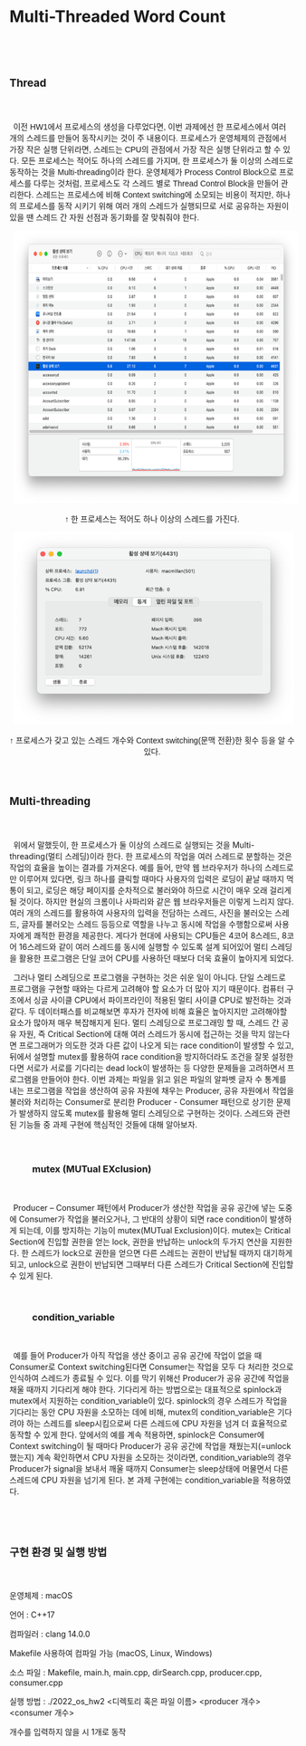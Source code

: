 # Multi-Threaded Word Count

<html>

<head>
<meta http-equiv=Content-Type content="text/html; charset=utf-8">
<meta name=Generator content="Microsoft Word 15 (filtered)">

</head>

<div class=WordSection1>

<p class=MsoNormal><span lang=EN-US style='font-size:24.0pt'>&nbsp;</span></p>

<h2><a name="_Toc117878240"><b><span lang=EN-US style='font-size:14.0pt'>Thread</span></b></a></h2>

<p class=MsoNormal><span lang=EN-US style='font-size:14.0pt'>&nbsp;</span></p>

<p class=MsoNormal style='text-indent:5.0pt'><span lang=KO style='font-family:
"맑은 고딕",sans-serif'>이전 </span><span lang=EN-US style='font-family:"맑은 고딕",sans-serif'>HW1</span><span
lang=KO style='font-family:"맑은 고딕",sans-serif'>에서 프로세스의 생성을 다루었다면</span><span
lang=EN-US style='font-family:"맑은 고딕",sans-serif'>, </span><span lang=KO
style='font-family:"맑은 고딕",sans-serif'>이번 과제에선 한 프로세스에서 여러 개의 스레드를 만들어 동작시키는 것이
주 내용이다</span><span lang=EN-US style='font-family:"맑은 고딕",sans-serif'>. </span><span
lang=KO style='font-family:"맑은 고딕",sans-serif'>프로세스가 운영체제의 관점에서 가장 작은 실행 단위라면</span><span
lang=EN-US style='font-family:"맑은 고딕",sans-serif'>, </span><span lang=KO
style='font-family:"맑은 고딕",sans-serif'>스레드는 </span><span lang=EN-US
style='font-family:"맑은 고딕",sans-serif'>CPU</span><span lang=KO
style='font-family:"맑은 고딕",sans-serif'>의 관점에서 가장 작은 실행 단위라고 할 수 있다</span><span
lang=EN-US style='font-family:"맑은 고딕",sans-serif'>. </span><span lang=KO
style='font-family:"맑은 고딕",sans-serif'>모든 프로세스는 적어도 하나의 스레드를 가지며</span><span
lang=EN-US style='font-family:"맑은 고딕",sans-serif'>, </span><span lang=KO
style='font-family:"맑은 고딕",sans-serif'>한 프로세스가 둘 이상의 스레드로 동작하는 것을 </span><span
lang=EN-US style='font-family:"맑은 고딕",sans-serif'>Multi-threading</span><span
lang=KO style='font-family:"맑은 고딕",sans-serif'>이라 한다</span><span lang=EN-US
style='font-family:"맑은 고딕",sans-serif'>. </span><span lang=KO style='font-family:
"맑은 고딕",sans-serif'>운영체제가 </span><span lang=EN-US style='font-family:"맑은 고딕",sans-serif'>Process
Control Block</span><span lang=KO style='font-family:"맑은 고딕",sans-serif'>으로 프로세스를
다루는 것처럼</span><span lang=EN-US style='font-family:"맑은 고딕",sans-serif'>, </span><span
lang=KO style='font-family:"맑은 고딕",sans-serif'>프로세스도 각 스레드 별로 </span><span
lang=EN-US style='font-family:"맑은 고딕",sans-serif'>Thread Control Block</span><span
lang=KO style='font-family:"맑은 고딕",sans-serif'>을 만들어 관리한다</span><span
lang=EN-US style='font-family:"맑은 고딕",sans-serif'>. </span><span lang=KO
style='font-family:"맑은 고딕",sans-serif'>스레드는 프로세스에 비해 </span><span lang=EN-US
style='font-family:"맑은 고딕",sans-serif'>Context switching</span><span lang=KO
style='font-family:"맑은 고딕",sans-serif'>에 소모되는 비용이 적지만</span><span lang=EN-US
style='font-family:"맑은 고딕",sans-serif'>, </span><span lang=KO style='font-family:
"맑은 고딕",sans-serif'>하나의 프로세스를 동작 시키기 위해 여러 개의 스레드가 실행되므로 서로 공유하는 자원이 있을 땐 스레드 간
자원 선점과 동기화를 잘 맞춰줘야 한다</span><span lang=EN-US style='font-family:"맑은 고딕",sans-serif'>.</span></p>

<p class=MsoNormal align=center style='text-align:center;text-indent:5.0pt'><span
lang=EN-US style='font-family:"맑은 고딕",sans-serif'><img width=686 height=482
id="그림 2" src="README.fld/image002.png"></span></p>

<p class=MsoNormal align=center style='text-align:center'><span lang=KO
style='font-family:"맑은 고딕",sans-serif'>↑ 한 프로세스는 적어도 하나 이상의 스레드를 가진다</span><span
lang=EN-US style='font-family:"맑은 고딕",sans-serif'>.</span></p>

<p class=MsoNormal align=center style='text-align:center;text-indent:5.0pt'><span
lang=EN-US style='font-family:"맑은 고딕",sans-serif'><img width=496 height=340
id="그림 6" src="README.fld/image003.png" alt="테이블이(가) 표시된 사진&#10;&#10;자동 생성된 설명"></span></p>

<p class=MsoNormal align=center style='text-align:center'><span lang=KO
style='font-family:"맑은 고딕",sans-serif'>↑ 프로세스가 갖고 있는 스레드 개수와 </span><span
style='font-family:"맑은 고딕",sans-serif'>Context switching(<span lang=KO
style='font-family:"맑은 고딕",sans-serif'>문맥 전환</span><span lang=EN-US
style='font-family:"맑은 고딕",sans-serif'>)</span><span lang=KO style='font-family:
"맑은 고딕",sans-serif'>한 횟수 등을 알 수 있다</span><span lang=EN-US style='font-family:
"맑은 고딕",sans-serif'>.</span></p>

<p class=MsoNormal><span lang=EN-US style='font-size:14.0pt;font-family:"맑은 고딕",sans-serif'>&nbsp;</span></p>

<h2><a name="_Toc117878241"><b><span lang=EN-US style='font-size:14.0pt'>Multi-threading</span></b></a></h2>

<p class=MsoNormal><span lang=EN-US style='font-size:14.0pt'>&nbsp;</span></p>

<p class=MsoNormal style='text-indent:5.0pt'><span lang=KO style='font-family:
"맑은 고딕",sans-serif'>위에서</span><span lang=KO> </span><span lang=KO
style='font-family:"맑은 고딕",sans-serif'>말했듯이</span><span lang=EN-US>, </span><span
lang=KO style='font-family:"맑은 고딕",sans-serif'>한</span><span lang=KO> </span><span
lang=KO style='font-family:"맑은 고딕",sans-serif'>프로세스가</span><span lang=KO> </span><span
lang=KO style='font-family:"맑은 고딕",sans-serif'>둘</span><span lang=KO> </span><span
lang=KO style='font-family:"맑은 고딕",sans-serif'>이상의</span><span lang=KO> </span><span
lang=KO style='font-family:"맑은 고딕",sans-serif'>스레드로</span><span lang=KO> </span><span
lang=KO style='font-family:"맑은 고딕",sans-serif'>실행되는</span><span lang=KO> </span><span
lang=KO style='font-family:"맑은 고딕",sans-serif'>것을</span><span lang=KO> </span><span
lang=EN-US>Multi-threading(</span><span lang=KO style='font-family:"맑은 고딕",sans-serif'>멀티</span><span
lang=KO> </span><span lang=KO style='font-family:"맑은 고딕",sans-serif'>스레딩</span><span
lang=EN-US>)</span><span lang=KO style='font-family:"맑은 고딕",sans-serif'>이라</span><span
lang=KO> </span><span lang=KO style='font-family:"맑은 고딕",sans-serif'>한다</span><span
lang=EN-US>. </span><span lang=KO style='font-family:"맑은 고딕",sans-serif'>한</span><span
lang=KO> </span><span lang=KO style='font-family:"맑은 고딕",sans-serif'>프로세스의</span><span
lang=KO> </span><span lang=KO style='font-family:"맑은 고딕",sans-serif'>작업을</span><span
lang=KO> </span><span lang=KO style='font-family:"맑은 고딕",sans-serif'>여러</span><span
lang=KO> </span><span lang=KO style='font-family:"맑은 고딕",sans-serif'>스레드로</span><span
lang=KO> </span><span lang=KO style='font-family:"맑은 고딕",sans-serif'>분할하는</span><span
lang=KO> </span><span lang=KO style='font-family:"맑은 고딕",sans-serif'>것은</span><span
lang=KO> </span><span lang=KO style='font-family:"맑은 고딕",sans-serif'>작업의</span><span
lang=KO> </span><span lang=KO style='font-family:"맑은 고딕",sans-serif'>효율을</span><span
lang=KO> </span><span lang=KO style='font-family:"맑은 고딕",sans-serif'>높이는</span><span
lang=KO> </span><span lang=KO style='font-family:"맑은 고딕",sans-serif'>결과를</span><span
lang=KO> </span><span lang=KO style='font-family:"맑은 고딕",sans-serif'>가져온다</span><span
lang=EN-US>. </span><span lang=KO style='font-family:"맑은 고딕",sans-serif'>예를</span><span
lang=KO> </span><span lang=KO style='font-family:"맑은 고딕",sans-serif'>들어</span><span
lang=EN-US>, </span><span lang=KO style='font-family:"맑은 고딕",sans-serif'>만약</span><span
lang=KO> </span><span lang=KO style='font-family:"맑은 고딕",sans-serif'>웹</span><span
lang=KO> </span><span lang=KO style='font-family:"맑은 고딕",sans-serif'>브라우저가</span><span
lang=KO> </span><span lang=KO style='font-family:"맑은 고딕",sans-serif'>하나의</span><span
lang=KO> </span><span lang=KO style='font-family:"맑은 고딕",sans-serif'>스레드로만</span><span
lang=KO> </span><span lang=KO style='font-family:"맑은 고딕",sans-serif'>이루어져</span><span
lang=KO> </span><span lang=KO style='font-family:"맑은 고딕",sans-serif'>있다면</span><span
lang=EN-US>, </span><span lang=KO style='font-family:"맑은 고딕",sans-serif'>링크</span><span
lang=KO> </span><span lang=KO style='font-family:"맑은 고딕",sans-serif'>하나를</span><span
lang=KO> </span><span lang=KO style='font-family:"맑은 고딕",sans-serif'>클릭할</span><span
lang=KO> </span><span lang=KO style='font-family:"맑은 고딕",sans-serif'>때마다</span><span
lang=KO> </span><span lang=KO style='font-family:"맑은 고딕",sans-serif'>사용자의</span><span
lang=KO> </span><span lang=KO style='font-family:"맑은 고딕",sans-serif'>입력은</span><span
lang=KO> </span><span lang=KO style='font-family:"맑은 고딕",sans-serif'>로딩이</span><span
lang=KO> </span><span lang=KO style='font-family:"맑은 고딕",sans-serif'>끝날</span><span
lang=KO> </span><span lang=KO style='font-family:"맑은 고딕",sans-serif'>때까지</span><span
lang=KO> </span><span lang=KO style='font-family:"맑은 고딕",sans-serif'>먹통이</span><span
lang=KO> </span><span lang=KO style='font-family:"맑은 고딕",sans-serif'>되고</span><span
lang=EN-US>, </span><span lang=KO style='font-family:"맑은 고딕",sans-serif'>로딩은</span><span
lang=KO> </span><span lang=KO style='font-family:"맑은 고딕",sans-serif'>해당</span><span
lang=KO> </span><span lang=KO style='font-family:"맑은 고딕",sans-serif'>페이지를</span><span
lang=KO> </span><span lang=KO style='font-family:"맑은 고딕",sans-serif'>순차적으로</span><span
lang=KO> </span><span lang=KO style='font-family:"맑은 고딕",sans-serif'>불러와야</span><span
lang=KO> </span><span lang=KO style='font-family:"맑은 고딕",sans-serif'>하므로</span><span
lang=KO> </span><span lang=KO style='font-family:"맑은 고딕",sans-serif'>시간이</span><span
lang=KO> </span><span lang=KO style='font-family:"맑은 고딕",sans-serif'>매우</span><span
lang=KO> </span><span lang=KO style='font-family:"맑은 고딕",sans-serif'>오래</span><span
lang=KO> </span><span lang=KO style='font-family:"맑은 고딕",sans-serif'>걸리게</span><span
lang=KO> </span><span lang=KO style='font-family:"맑은 고딕",sans-serif'>될</span><span
lang=KO> </span><span lang=KO style='font-family:"맑은 고딕",sans-serif'>것이다</span><span
lang=EN-US>. </span><span lang=KO style='font-family:"맑은 고딕",sans-serif'>하지만</span><span
lang=KO> </span><span lang=KO style='font-family:"맑은 고딕",sans-serif'>현실의</span><span
lang=KO> </span><span lang=KO style='font-family:"맑은 고딕",sans-serif'>크롬이나</span><span
lang=KO> </span><span lang=KO style='font-family:"맑은 고딕",sans-serif'>사파리와</span><span
lang=KO> </span><span lang=KO style='font-family:"맑은 고딕",sans-serif'>같은</span><span
lang=KO> </span><span lang=KO style='font-family:"맑은 고딕",sans-serif'>웹</span><span
lang=KO> </span><span lang=KO style='font-family:"맑은 고딕",sans-serif'>브라우저들은</span><span
lang=KO> </span><span lang=KO style='font-family:"맑은 고딕",sans-serif'>이렇게</span><span
lang=KO> </span><span lang=KO style='font-family:"맑은 고딕",sans-serif'>느리지</span><span
lang=KO> </span><span lang=KO style='font-family:"맑은 고딕",sans-serif'>않다</span><span
lang=EN-US>. </span><span lang=KO style='font-family:"맑은 고딕",sans-serif'>여러</span><span
lang=KO> </span><span lang=KO style='font-family:"맑은 고딕",sans-serif'>개의</span><span
lang=KO> </span><span lang=KO style='font-family:"맑은 고딕",sans-serif'>스레드를</span><span
lang=KO> </span><span lang=KO style='font-family:"맑은 고딕",sans-serif'>활용하여</span><span
lang=KO> </span><span lang=KO style='font-family:"맑은 고딕",sans-serif'>사용자의</span><span
lang=KO> </span><span lang=KO style='font-family:"맑은 고딕",sans-serif'>입력을</span><span
lang=KO> </span><span lang=KO style='font-family:"맑은 고딕",sans-serif'>전담하는</span><span
lang=KO> </span><span lang=KO style='font-family:"맑은 고딕",sans-serif'>스레드</span><span
lang=EN-US>, </span><span lang=KO style='font-family:"맑은 고딕",sans-serif'>사진을</span><span
lang=KO> </span><span lang=KO style='font-family:"맑은 고딕",sans-serif'>불러오는</span><span
lang=KO> </span><span lang=KO style='font-family:"맑은 고딕",sans-serif'>스레드</span><span
lang=EN-US>, </span><span lang=KO style='font-family:"맑은 고딕",sans-serif'>글자를</span><span
lang=KO> </span><span lang=KO style='font-family:"맑은 고딕",sans-serif'>불러오는</span><span
lang=KO> </span><span lang=KO style='font-family:"맑은 고딕",sans-serif'>스레드</span><span
lang=KO> </span><span lang=KO style='font-family:"맑은 고딕",sans-serif'>등등으로</span><span
lang=KO> </span><span lang=KO style='font-family:"맑은 고딕",sans-serif'>역할을</span><span
lang=KO> </span><span lang=KO style='font-family:"맑은 고딕",sans-serif'>나누고</span><span
lang=KO> </span><span lang=KO style='font-family:"맑은 고딕",sans-serif'>동시에</span><span
lang=KO> </span><span lang=KO style='font-family:"맑은 고딕",sans-serif'>작업을</span><span
lang=KO> </span><span lang=KO style='font-family:"맑은 고딕",sans-serif'>수행함으로써</span><span
lang=KO> </span><span lang=KO style='font-family:"맑은 고딕",sans-serif'>사용자에게</span><span
lang=KO> </span><span lang=KO style='font-family:"맑은 고딕",sans-serif'>쾌적한</span><span
lang=KO> </span><span lang=KO style='font-family:"맑은 고딕",sans-serif'>환경을</span><span
lang=KO> </span><span lang=KO style='font-family:"맑은 고딕",sans-serif'>제공한다</span><span
lang=EN-US>. </span><span lang=KO style='font-family:"맑은 고딕",sans-serif'>게다가</span><span
lang=KO> </span><span lang=KO style='font-family:"맑은 고딕",sans-serif'>현대에</span><span
lang=KO> </span><span lang=KO style='font-family:"맑은 고딕",sans-serif'>사용되는</span><span
lang=KO> </span><span lang=EN-US>CPU</span><span lang=KO style='font-family:
"맑은 고딕",sans-serif'>들은</span><span lang=KO> </span><span lang=EN-US>4</span><span
lang=KO style='font-family:"맑은 고딕",sans-serif'>코어</span><span lang=KO> </span><span
lang=EN-US>8</span><span lang=KO style='font-family:"맑은 고딕",sans-serif'>스레드</span><span
lang=EN-US>, 8</span><span lang=KO style='font-family:"맑은 고딕",sans-serif'>코어</span><span
lang=KO> </span><span lang=EN-US>16</span><span lang=KO style='font-family:
"맑은 고딕",sans-serif'>스레드와</span><span lang=KO> </span><span lang=KO
style='font-family:"맑은 고딕",sans-serif'>같이</span><span lang=KO> </span><span
lang=KO style='font-family:"맑은 고딕",sans-serif'>여러</span><span lang=KO> </span><span
lang=KO style='font-family:"맑은 고딕",sans-serif'>스레드를</span><span lang=KO> </span><span
lang=KO style='font-family:"맑은 고딕",sans-serif'>동시에</span><span lang=KO> </span><span
lang=KO style='font-family:"맑은 고딕",sans-serif'>실행할</span><span lang=KO> </span><span
lang=KO style='font-family:"맑은 고딕",sans-serif'>수</span><span lang=KO> </span><span
lang=KO style='font-family:"맑은 고딕",sans-serif'>있도록</span><span lang=KO> </span><span
lang=KO style='font-family:"맑은 고딕",sans-serif'>설계</span><span lang=KO> </span><span
lang=KO style='font-family:"맑은 고딕",sans-serif'>되어있어</span><span lang=KO> </span><span
lang=KO style='font-family:"맑은 고딕",sans-serif'>멀티</span><span lang=KO> </span><span
lang=KO style='font-family:"맑은 고딕",sans-serif'>스레딩을</span><span lang=KO> </span><span
lang=KO style='font-family:"맑은 고딕",sans-serif'>활용한</span><span lang=KO> </span><span
lang=KO style='font-family:"맑은 고딕",sans-serif'>프로그램은</span><span lang=KO> </span><span
lang=KO style='font-family:"맑은 고딕",sans-serif'>단일</span><span lang=KO> </span><span
lang=KO style='font-family:"맑은 고딕",sans-serif'>코어</span><span lang=KO> </span><span
lang=EN-US>CPU</span><span lang=KO style='font-family:"맑은 고딕",sans-serif'>를</span><span
lang=KO> </span><span lang=KO style='font-family:"맑은 고딕",sans-serif'>사용하던</span><span
lang=KO> </span><span lang=KO style='font-family:"맑은 고딕",sans-serif'>때보다</span><span
lang=KO> </span><span lang=KO style='font-family:"맑은 고딕",sans-serif'>더욱</span><span
lang=KO> </span><span lang=KO style='font-family:"맑은 고딕",sans-serif'>효율이</span><span
lang=KO> </span><span lang=KO style='font-family:"맑은 고딕",sans-serif'>높아지게</span><span
lang=KO> </span><span lang=KO style='font-family:"맑은 고딕",sans-serif'>되었다</span><span
lang=EN-US>.</span></p>

<p class=MsoNormal style='text-indent:5.0pt'><span lang=KO style='font-family:
"맑은 고딕",sans-serif'>그러나</span><span lang=KO> </span><span lang=KO
style='font-family:"맑은 고딕",sans-serif'>멀티</span><span lang=KO> </span><span
lang=KO style='font-family:"맑은 고딕",sans-serif'>스레딩으로</span><span lang=KO> </span><span
lang=KO style='font-family:"맑은 고딕",sans-serif'>프로그램을</span><span lang=KO> </span><span
lang=KO style='font-family:"맑은 고딕",sans-serif'>구현하는</span><span lang=KO> </span><span
lang=KO style='font-family:"맑은 고딕",sans-serif'>것은</span><span lang=KO> </span><span
lang=KO style='font-family:"맑은 고딕",sans-serif'>쉬운</span><span lang=KO> </span><span
lang=KO style='font-family:"맑은 고딕",sans-serif'>일이</span><span lang=KO> </span><span
lang=KO style='font-family:"맑은 고딕",sans-serif'>아니다</span><span lang=EN-US>. </span><span
lang=KO style='font-family:"맑은 고딕",sans-serif'>단일</span><span lang=KO> </span><span
lang=KO style='font-family:"맑은 고딕",sans-serif'>스레드로</span><span lang=KO> </span><span
lang=KO style='font-family:"맑은 고딕",sans-serif'>프로그램을</span><span lang=KO> </span><span
lang=KO style='font-family:"맑은 고딕",sans-serif'>구현할</span><span lang=KO> </span><span
lang=KO style='font-family:"맑은 고딕",sans-serif'>때와는</span><span lang=KO> </span><span
lang=KO style='font-family:"맑은 고딕",sans-serif'>다르게</span><span lang=KO> </span><span
lang=KO style='font-family:"맑은 고딕",sans-serif'>고려해야</span><span lang=KO> </span><span
lang=KO style='font-family:"맑은 고딕",sans-serif'>할</span><span lang=KO> </span><span
lang=KO style='font-family:"맑은 고딕",sans-serif'>요소가</span><span lang=KO> </span><span
lang=KO style='font-family:"맑은 고딕",sans-serif'>더</span><span lang=KO> </span><span
lang=KO style='font-family:"맑은 고딕",sans-serif'>많아</span><span lang=KO> </span><span
lang=KO style='font-family:"맑은 고딕",sans-serif'>지기</span><span lang=KO> </span><span
lang=KO style='font-family:"맑은 고딕",sans-serif'>때문이다</span><span lang=EN-US>. </span><span
lang=KO style='font-family:"맑은 고딕",sans-serif'>컴퓨터</span><span lang=KO> </span><span
lang=KO style='font-family:"맑은 고딕",sans-serif'>구조에서</span><span lang=KO> </span><span
lang=KO style='font-family:"맑은 고딕",sans-serif'>싱글</span><span lang=KO> </span><span
lang=KO style='font-family:"맑은 고딕",sans-serif'>사이클</span><span lang=KO> </span><span
lang=EN-US>CPU</span><span lang=KO style='font-family:"맑은 고딕",sans-serif'>에서</span><span
lang=KO> </span><span lang=KO style='font-family:"맑은 고딕",sans-serif'>파이프라인이</span><span
lang=KO> </span><span lang=KO style='font-family:"맑은 고딕",sans-serif'>적용된</span><span
lang=KO> </span><span lang=KO style='font-family:"맑은 고딕",sans-serif'>멀티</span><span
lang=KO> </span><span lang=KO style='font-family:"맑은 고딕",sans-serif'>사이클</span><span
lang=KO> </span><span lang=EN-US>CPU</span><span lang=KO style='font-family:
"맑은 고딕",sans-serif'>로</span><span lang=KO> </span><span lang=KO
style='font-family:"맑은 고딕",sans-serif'>발전하는</span><span lang=KO> </span><span
lang=KO style='font-family:"맑은 고딕",sans-serif'>것과</span><span lang=KO> </span><span
lang=KO style='font-family:"맑은 고딕",sans-serif'>같다</span><span lang=EN-US>. </span><span
lang=KO style='font-family:"맑은 고딕",sans-serif'>두</span><span lang=KO> </span><span
lang=KO style='font-family:"맑은 고딕",sans-serif'>데이터패스를</span><span lang=KO> </span><span
lang=KO style='font-family:"맑은 고딕",sans-serif'>비교해보면</span><span lang=KO> </span><span
lang=KO style='font-family:"맑은 고딕",sans-serif'>후자가</span><span lang=KO> </span><span
lang=KO style='font-family:"맑은 고딕",sans-serif'>전자에</span><span lang=KO> </span><span
lang=KO style='font-family:"맑은 고딕",sans-serif'>비해</span><span lang=KO> </span><span
lang=KO style='font-family:"맑은 고딕",sans-serif'>효율은</span><span lang=KO> </span><span
lang=KO style='font-family:"맑은 고딕",sans-serif'>높아지지만</span><span lang=KO> </span><span
lang=KO style='font-family:"맑은 고딕",sans-serif'>고려해야할</span><span lang=KO> </span><span
lang=KO style='font-family:"맑은 고딕",sans-serif'>요소가</span><span lang=KO> </span><span
lang=KO style='font-family:"맑은 고딕",sans-serif'>많아져</span><span lang=KO> </span><span
lang=KO style='font-family:"맑은 고딕",sans-serif'>매우</span><span lang=KO> </span><span
lang=KO style='font-family:"맑은 고딕",sans-serif'>복잡해지게</span><span lang=KO> </span><span
lang=KO style='font-family:"맑은 고딕",sans-serif'>된다</span><span lang=EN-US>. </span><span
lang=KO style='font-family:"맑은 고딕",sans-serif'>멀티</span><span lang=KO> </span><span
lang=KO style='font-family:"맑은 고딕",sans-serif'>스레딩으로</span><span lang=KO> </span><span
lang=KO style='font-family:"맑은 고딕",sans-serif'>프로그래밍</span><span lang=KO> </span><span
lang=KO style='font-family:"맑은 고딕",sans-serif'>할</span><span lang=KO> </span><span
lang=KO style='font-family:"맑은 고딕",sans-serif'>때</span><span lang=EN-US>, </span><span
lang=KO style='font-family:"맑은 고딕",sans-serif'>스레드</span><span lang=KO> </span><span
lang=KO style='font-family:"맑은 고딕",sans-serif'>간</span><span lang=KO> </span><span
lang=KO style='font-family:"맑은 고딕",sans-serif'>공유</span><span lang=KO> </span><span
lang=KO style='font-family:"맑은 고딕",sans-serif'>자원</span><span lang=EN-US>, </span><span
lang=KO style='font-family:"맑은 고딕",sans-serif'>즉</span><span lang=KO> </span><span
lang=EN-US>Critical Section</span><span lang=KO style='font-family:"맑은 고딕",sans-serif'>에</span><span
lang=KO> </span><span lang=KO style='font-family:"맑은 고딕",sans-serif'>대해</span><span
lang=KO> </span><span lang=KO style='font-family:"맑은 고딕",sans-serif'>여러</span><span
lang=KO> </span><span lang=KO style='font-family:"맑은 고딕",sans-serif'>스레드가</span><span
lang=KO> </span><span lang=KO style='font-family:"맑은 고딕",sans-serif'>동시에</span><span
lang=KO> </span><span lang=KO style='font-family:"맑은 고딕",sans-serif'>접근하는</span><span
lang=KO> </span><span lang=KO style='font-family:"맑은 고딕",sans-serif'>것을</span><span
lang=KO> </span><span lang=KO style='font-family:"맑은 고딕",sans-serif'>막지</span><span
lang=KO> </span><span lang=KO style='font-family:"맑은 고딕",sans-serif'>않는다면</span><span
lang=KO> </span><span lang=KO style='font-family:"맑은 고딕",sans-serif'>프로그래머가</span><span
lang=KO> </span><span lang=KO style='font-family:"맑은 고딕",sans-serif'>의도한</span><span
lang=KO> </span><span lang=KO style='font-family:"맑은 고딕",sans-serif'>것과</span><span
lang=KO> </span><span lang=KO style='font-family:"맑은 고딕",sans-serif'>다른</span><span
lang=KO> </span><span lang=KO style='font-family:"맑은 고딕",sans-serif'>값이</span><span
lang=KO> </span><span lang=KO style='font-family:"맑은 고딕",sans-serif'>나오게</span><span
lang=KO> </span><span lang=KO style='font-family:"맑은 고딕",sans-serif'>되는</span><span
lang=KO> </span><span lang=EN-US>race condition</span><span lang=KO
style='font-family:"맑은 고딕",sans-serif'>이</span><span lang=KO> </span><span
lang=KO style='font-family:"맑은 고딕",sans-serif'>발생할</span><span lang=KO> </span><span
lang=KO style='font-family:"맑은 고딕",sans-serif'>수</span><span lang=KO> </span><span
lang=KO style='font-family:"맑은 고딕",sans-serif'>있고</span><span lang=EN-US>, </span><span
lang=KO style='font-family:"맑은 고딕",sans-serif'>뒤에서</span><span lang=KO> </span><span
lang=KO style='font-family:"맑은 고딕",sans-serif'>설명할</span><span lang=KO> </span><span
lang=EN-US>mutex</span><span lang=KO style='font-family:"맑은 고딕",sans-serif'>를</span><span
lang=KO> </span><span lang=KO style='font-family:"맑은 고딕",sans-serif'>활용하여</span><span
lang=KO> </span><span lang=EN-US>race condition</span><span lang=KO
style='font-family:"맑은 고딕",sans-serif'>을</span><span lang=KO> </span><span
lang=KO style='font-family:"맑은 고딕",sans-serif'>방지하더라도</span><span lang=KO> </span><span
lang=KO style='font-family:"맑은 고딕",sans-serif'>조건을</span><span lang=KO> </span><span
lang=KO style='font-family:"맑은 고딕",sans-serif'>잘못</span><span lang=KO> </span><span
lang=KO style='font-family:"맑은 고딕",sans-serif'>설정한다면</span><span lang=KO> </span><span
lang=KO style='font-family:"맑은 고딕",sans-serif'>서로가</span><span lang=KO> </span><span
lang=KO style='font-family:"맑은 고딕",sans-serif'>서로를</span><span lang=KO> </span><span
lang=KO style='font-family:"맑은 고딕",sans-serif'>기다리는</span><span lang=KO> </span><span
lang=EN-US>dead lock</span><span lang=KO style='font-family:"맑은 고딕",sans-serif'>이</span><span
lang=KO> </span><span lang=KO style='font-family:"맑은 고딕",sans-serif'>발생하는</span><span
lang=KO> </span><span lang=KO style='font-family:"맑은 고딕",sans-serif'>등</span><span
lang=KO> </span><span lang=KO style='font-family:"맑은 고딕",sans-serif'>다양한</span><span
lang=KO> </span><span lang=KO style='font-family:"맑은 고딕",sans-serif'>문제들을</span><span
lang=KO> </span><span lang=KO style='font-family:"맑은 고딕",sans-serif'>고려하면서</span><span
lang=KO> </span><span lang=KO style='font-family:"맑은 고딕",sans-serif'>프로그램을</span><span
lang=KO> </span><span lang=KO style='font-family:"맑은 고딕",sans-serif'>만들어야</span><span
lang=KO> </span><span lang=KO style='font-family:"맑은 고딕",sans-serif'>한다</span><span
lang=EN-US>. </span><span lang=KO style='font-family:"맑은 고딕",sans-serif'>이번</span><span
lang=KO> </span><span lang=KO style='font-family:"맑은 고딕",sans-serif'>과제는</span><span
lang=KO> </span><span lang=KO style='font-family:"맑은 고딕",sans-serif'>파일을</span><span
lang=KO> </span><span lang=KO style='font-family:"맑은 고딕",sans-serif'>읽고</span><span
lang=KO> </span><span lang=KO style='font-family:"맑은 고딕",sans-serif'>읽은</span><span
lang=KO> </span><span lang=KO style='font-family:"맑은 고딕",sans-serif'>파일의</span><span
lang=KO> </span><span lang=KO style='font-family:"맑은 고딕",sans-serif'>알파벳</span><span
lang=KO> </span><span lang=KO style='font-family:"맑은 고딕",sans-serif'>글자</span><span
lang=KO> </span><span lang=KO style='font-family:"맑은 고딕",sans-serif'>수</span><span
lang=KO> </span><span lang=KO style='font-family:"맑은 고딕",sans-serif'>통계를</span><span
lang=KO> </span><span lang=KO style='font-family:"맑은 고딕",sans-serif'>내는</span><span
lang=KO> </span><span lang=KO style='font-family:"맑은 고딕",sans-serif'>프로그램을</span><span
lang=KO> </span><span lang=KO style='font-family:"맑은 고딕",sans-serif'>작업을</span><span
lang=KO> </span><span lang=KO style='font-family:"맑은 고딕",sans-serif'>생산하여</span><span
lang=KO> </span><span lang=KO style='font-family:"맑은 고딕",sans-serif'>공유</span><span
lang=KO> </span><span lang=KO style='font-family:"맑은 고딕",sans-serif'>자원에</span><span
lang=KO> </span><span lang=KO style='font-family:"맑은 고딕",sans-serif'>채우는</span><span
lang=EN-US> Producer, </span><span lang=KO style='font-family:"맑은 고딕",sans-serif'>공유</span><span
lang=KO> </span><span lang=KO style='font-family:"맑은 고딕",sans-serif'>자원에서</span><span
lang=KO> </span><span lang=KO style='font-family:"맑은 고딕",sans-serif'>작업을</span><span
lang=KO> </span><span lang=KO style='font-family:"맑은 고딕",sans-serif'>불러와</span><span
lang=KO> </span><span lang=KO style='font-family:"맑은 고딕",sans-serif'>처리하는</span><span
lang=KO> </span><span lang=EN-US>Consumer</span><span lang=KO style='font-family:
"맑은 고딕",sans-serif'>로</span><span lang=KO> </span><span lang=KO
style='font-family:"맑은 고딕",sans-serif'>분리한</span><span lang=KO> </span><span
lang=EN-US>Producer - Consumer </span><span lang=KO style='font-family:"맑은 고딕",sans-serif'>패턴으로</span><span
lang=KO> </span><span lang=KO style='font-family:"맑은 고딕",sans-serif'>상기한</span><span
lang=KO> </span><span lang=KO style='font-family:"맑은 고딕",sans-serif'>문제가</span><span
lang=KO> </span><span lang=KO style='font-family:"맑은 고딕",sans-serif'>발생하지</span><span
lang=KO> </span><span lang=KO style='font-family:"맑은 고딕",sans-serif'>않도록</span><span
lang=KO> </span><span lang=EN-US>mutex</span><span lang=KO style='font-family:
"맑은 고딕",sans-serif'>를</span><span lang=KO> </span><span lang=KO
style='font-family:"맑은 고딕",sans-serif'>활용해</span><span lang=KO> </span><span
lang=KO style='font-family:"맑은 고딕",sans-serif'>멀티</span><span lang=KO> </span><span
lang=KO style='font-family:"맑은 고딕",sans-serif'>스레딩으로</span><span lang=KO> </span><span
lang=KO style='font-family:"맑은 고딕",sans-serif'>구현하는</span><span lang=KO> </span><span
lang=KO style='font-family:"맑은 고딕",sans-serif'>것이다</span><span lang=EN-US>. </span><span
lang=KO style='font-family:"맑은 고딕",sans-serif'>스레드와</span><span lang=KO> </span><span
lang=KO style='font-family:"맑은 고딕",sans-serif'>관련된</span><span lang=KO> </span><span
lang=KO style='font-family:"맑은 고딕",sans-serif'>기능들</span><span lang=KO> </span><span
lang=KO style='font-family:"맑은 고딕",sans-serif'>중</span><span lang=KO> </span><span
lang=KO style='font-family:"맑은 고딕",sans-serif'>과제</span><span lang=KO> </span><span
lang=KO style='font-family:"맑은 고딕",sans-serif'>구현에</span><span lang=KO> </span><span
lang=KO style='font-family:"맑은 고딕",sans-serif'>핵심적인</span><span lang=KO> </span><span
lang=KO style='font-family:"맑은 고딕",sans-serif'>것들에</span><span lang=KO> </span><span
lang=KO style='font-family:"맑은 고딕",sans-serif'>대해</span><span lang=KO> </span><span
lang=KO style='font-family:"맑은 고딕",sans-serif'>알아보자</span><span lang=EN-US>.</span></p>

<p class=MsoNormal><span lang=EN-US style='font-size:14.0pt'>&nbsp;</span></p>

<h3 style='margin-left:50.0pt;text-indent:-20.0pt'><a name="_Toc117878242"><b><span
lang=EN-US>mutex (MUTual EXclusion)</span></b></a></h3>

<p class=MsoNormal><span lang=EN-US>&nbsp;</span></p>

<p class=MsoNormal style='text-indent:5.0pt'><span lang=EN-US>Producer –
Consumer </span><span lang=KO style='font-family:"맑은 고딕",sans-serif'>패턴에서</span><span
lang=KO> </span><span lang=EN-US>Producer</span><span lang=KO style='font-family:
"맑은 고딕",sans-serif'>가</span><span lang=KO> </span><span lang=KO
style='font-family:"맑은 고딕",sans-serif'>생산한</span><span lang=KO> </span><span
lang=KO style='font-family:"맑은 고딕",sans-serif'>작업을</span><span lang=KO> </span><span
lang=KO style='font-family:"맑은 고딕",sans-serif'>공유</span><span lang=KO> </span><span
lang=KO style='font-family:"맑은 고딕",sans-serif'>공간에</span><span lang=KO> </span><span
lang=KO style='font-family:"맑은 고딕",sans-serif'>넣는</span><span lang=KO> </span><span
lang=KO style='font-family:"맑은 고딕",sans-serif'>도중에</span><span lang=KO> </span><span
lang=EN-US>Consumer</span><span lang=KO style='font-family:"맑은 고딕",sans-serif'>가</span><span
lang=KO> </span><span lang=KO style='font-family:"맑은 고딕",sans-serif'>작업을</span><span
lang=KO> </span><span lang=KO style='font-family:"맑은 고딕",sans-serif'>불러오거나</span><span
lang=EN-US>, </span><span lang=KO style='font-family:"맑은 고딕",sans-serif'>그</span><span
lang=KO> </span><span lang=KO style='font-family:"맑은 고딕",sans-serif'>반대의</span><span
lang=KO> </span><span lang=KO style='font-family:"맑은 고딕",sans-serif'>상황이</span><span
lang=KO> </span><span lang=KO style='font-family:"맑은 고딕",sans-serif'>되면</span><span
lang=KO> </span><span lang=EN-US>race condition</span><span lang=KO
style='font-family:"맑은 고딕",sans-serif'>이</span><span lang=KO> </span><span
lang=KO style='font-family:"맑은 고딕",sans-serif'>발생하게</span><span lang=KO> </span><span
lang=KO style='font-family:"맑은 고딕",sans-serif'>되는데</span><span lang=EN-US>, </span><span
lang=KO style='font-family:"맑은 고딕",sans-serif'>이를</span><span lang=KO> </span><span
lang=KO style='font-family:"맑은 고딕",sans-serif'>방지하는</span><span lang=KO> </span><span
lang=KO style='font-family:"맑은 고딕",sans-serif'>기능이</span><span lang=KO> </span><span
lang=EN-US>mutex(MUTual Exclusion)</span><span lang=KO style='font-family:"맑은 고딕",sans-serif'>이다</span><span
lang=EN-US>. mutex</span><span lang=KO style='font-family:"맑은 고딕",sans-serif'>는</span><span
lang=KO> </span><span lang=EN-US>Critical Section</span><span lang=KO
style='font-family:"맑은 고딕",sans-serif'>에</span><span lang=KO> </span><span
lang=KO style='font-family:"맑은 고딕",sans-serif'>진입할</span><span lang=KO> </span><span
lang=KO style='font-family:"맑은 고딕",sans-serif'>권한을</span><span lang=KO> </span><span
lang=KO style='font-family:"맑은 고딕",sans-serif'>얻는</span><span lang=KO> </span><span
lang=EN-US>lock, </span><span lang=KO style='font-family:"맑은 고딕",sans-serif'>권한을</span><span
lang=KO> </span><span lang=KO style='font-family:"맑은 고딕",sans-serif'>반납하는</span><span
lang=KO> </span><span lang=EN-US>unlock</span><span lang=KO style='font-family:
"맑은 고딕",sans-serif'>의</span><span lang=KO> </span><span lang=KO
style='font-family:"맑은 고딕",sans-serif'>두가지</span><span lang=KO> </span><span
lang=KO style='font-family:"맑은 고딕",sans-serif'>연산을</span><span lang=KO> </span><span
lang=KO style='font-family:"맑은 고딕",sans-serif'>지원한다</span><span lang=EN-US>. </span><span
lang=KO style='font-family:"맑은 고딕",sans-serif'>한</span><span lang=KO> </span><span
lang=KO style='font-family:"맑은 고딕",sans-serif'>스레드가</span><span lang=KO> </span><span
lang=EN-US>lock</span><span lang=KO style='font-family:"맑은 고딕",sans-serif'>으로</span><span
lang=KO> </span><span lang=KO style='font-family:"맑은 고딕",sans-serif'>권한을</span><span
lang=KO> </span><span lang=KO style='font-family:"맑은 고딕",sans-serif'>얻으면</span><span
lang=KO> </span><span lang=KO style='font-family:"맑은 고딕",sans-serif'>다른</span><span
lang=KO> </span><span lang=KO style='font-family:"맑은 고딕",sans-serif'>스레드는</span><span
lang=KO> </span><span lang=KO style='font-family:"맑은 고딕",sans-serif'>권한이</span><span
lang=KO> </span><span lang=KO style='font-family:"맑은 고딕",sans-serif'>반납될</span><span
lang=KO> </span><span lang=KO style='font-family:"맑은 고딕",sans-serif'>때까지</span><span
lang=KO> </span><span lang=KO style='font-family:"맑은 고딕",sans-serif'>대기하게</span><span
lang=KO> </span><span lang=KO style='font-family:"맑은 고딕",sans-serif'>되고</span><span
lang=EN-US>, unlock</span><span lang=KO style='font-family:"맑은 고딕",sans-serif'>으로</span><span
lang=KO> </span><span lang=KO style='font-family:"맑은 고딕",sans-serif'>권한이</span><span
lang=KO> </span><span lang=KO style='font-family:"맑은 고딕",sans-serif'>반납되면</span><span
lang=KO> </span><span lang=KO style='font-family:"맑은 고딕",sans-serif'>그때부터</span><span
lang=KO> </span><span lang=KO style='font-family:"맑은 고딕",sans-serif'>다른</span><span
lang=KO> </span><span lang=KO style='font-family:"맑은 고딕",sans-serif'>스레드가</span><span
lang=KO> </span><span lang=EN-US>Critical Section</span><span lang=KO
style='font-family:"맑은 고딕",sans-serif'>에</span><span lang=KO> </span><span
lang=KO style='font-family:"맑은 고딕",sans-serif'>진입할</span><span lang=KO> </span><span
lang=KO style='font-family:"맑은 고딕",sans-serif'>수</span><span lang=KO> </span><span
lang=KO style='font-family:"맑은 고딕",sans-serif'>있게</span><span lang=KO> </span><span
lang=KO style='font-family:"맑은 고딕",sans-serif'>된다</span><span lang=EN-US>.</span></p>

<p class=MsoNormal><span lang=EN-US>&nbsp;</span></p>

<h3 style='margin-left:50.0pt;text-indent:-20.0pt'><a name="_Toc117878243"><b><span
lang=EN-US>condition_variable</span></b></a></h3>

<p class=MsoNormal><span lang=EN-US>&nbsp;</span></p>

<p class=MsoNormal style='text-indent:5.0pt'><span lang=KO style='font-family:
"맑은 고딕",sans-serif'>예를</span><span lang=KO> </span><span lang=KO
style='font-family:"맑은 고딕",sans-serif'>들어</span><span lang=KO> </span><span
lang=EN-US>Producer</span><span lang=KO style='font-family:"맑은 고딕",sans-serif'>가</span><span
lang=KO> </span><span lang=KO style='font-family:"맑은 고딕",sans-serif'>아직</span><span
lang=KO> </span><span lang=KO style='font-family:"맑은 고딕",sans-serif'>작업을</span><span
lang=KO> </span><span lang=KO style='font-family:"맑은 고딕",sans-serif'>생산</span><span
lang=KO> </span><span lang=KO style='font-family:"맑은 고딕",sans-serif'>중이고</span><span
lang=KO> </span><span lang=KO style='font-family:"맑은 고딕",sans-serif'>공유</span><span
lang=KO> </span><span lang=KO style='font-family:"맑은 고딕",sans-serif'>공간에</span><span
lang=KO> </span><span lang=KO style='font-family:"맑은 고딕",sans-serif'>작업이</span><span
lang=KO> </span><span lang=KO style='font-family:"맑은 고딕",sans-serif'>없을</span><span
lang=KO> </span><span lang=KO style='font-family:"맑은 고딕",sans-serif'>때</span><span
lang=KO> </span><span lang=EN-US>Consumer</span><span lang=KO style='font-family:
"맑은 고딕",sans-serif'>로</span><span lang=KO> </span><span lang=EN-US>Context switching</span><span
lang=KO style='font-family:"맑은 고딕",sans-serif'>된다면</span><span lang=KO> </span><span
lang=EN-US>Consumer</span><span lang=KO style='font-family:"맑은 고딕",sans-serif'>는</span><span
lang=KO> </span><span lang=KO style='font-family:"맑은 고딕",sans-serif'>작업을</span><span
lang=KO> </span><span lang=KO style='font-family:"맑은 고딕",sans-serif'>모두</span><span
lang=KO> </span><span lang=KO style='font-family:"맑은 고딕",sans-serif'>다</span><span
lang=KO> </span><span lang=KO style='font-family:"맑은 고딕",sans-serif'>처리한</span><span
lang=KO> </span><span lang=KO style='font-family:"맑은 고딕",sans-serif'>것으로</span><span
lang=KO> </span><span lang=KO style='font-family:"맑은 고딕",sans-serif'>인식하여</span><span
lang=KO> </span><span lang=KO style='font-family:"맑은 고딕",sans-serif'>스레드가</span><span
lang=KO> </span><span lang=KO style='font-family:"맑은 고딕",sans-serif'>종료될</span><span
lang=KO> </span><span lang=KO style='font-family:"맑은 고딕",sans-serif'>수</span><span
lang=KO> </span><span lang=KO style='font-family:"맑은 고딕",sans-serif'>있다</span><span
lang=EN-US>. </span><span lang=KO style='font-family:"맑은 고딕",sans-serif'>이를</span><span
lang=KO> </span><span lang=KO style='font-family:"맑은 고딕",sans-serif'>막기</span><span
lang=KO> </span><span lang=KO style='font-family:"맑은 고딕",sans-serif'>위해선</span><span
lang=KO> </span><span lang=EN-US>Producer</span><span lang=KO style='font-family:
"맑은 고딕",sans-serif'>가</span><span lang=KO> </span><span lang=KO
style='font-family:"맑은 고딕",sans-serif'>공유</span><span lang=KO> </span><span
lang=KO style='font-family:"맑은 고딕",sans-serif'>공간에</span><span lang=KO> </span><span
lang=KO style='font-family:"맑은 고딕",sans-serif'>작업을</span><span lang=KO> </span><span
lang=KO style='font-family:"맑은 고딕",sans-serif'>채울</span><span lang=KO> </span><span
lang=KO style='font-family:"맑은 고딕",sans-serif'>때까지</span><span lang=KO> </span><span
lang=KO style='font-family:"맑은 고딕",sans-serif'>기다리게</span><span lang=KO> </span><span
lang=KO style='font-family:"맑은 고딕",sans-serif'>해야</span><span lang=KO> </span><span
lang=KO style='font-family:"맑은 고딕",sans-serif'>한다</span><span lang=EN-US>. </span><span
lang=KO style='font-family:"맑은 고딕",sans-serif'>기다리게</span><span lang=KO> </span><span
lang=KO style='font-family:"맑은 고딕",sans-serif'>하는</span><span lang=KO> </span><span
lang=KO style='font-family:"맑은 고딕",sans-serif'>방법으로는</span><span lang=KO> </span><span
lang=KO style='font-family:"맑은 고딕",sans-serif'>대표적으로</span><span lang=KO> </span><span
lang=EN-US>spinlock</span><span lang=KO style='font-family:"맑은 고딕",sans-serif'>과</span><span
lang=KO> </span><span lang=EN-US>mutex</span><span lang=KO style='font-family:
"맑은 고딕",sans-serif'>에서</span><span lang=KO> </span><span lang=KO
style='font-family:"맑은 고딕",sans-serif'>지원하는</span><span lang=KO> </span><span
lang=EN-US>condition_variable</span><span lang=KO style='font-family:"맑은 고딕",sans-serif'>이</span><span
lang=KO> </span><span lang=KO style='font-family:"맑은 고딕",sans-serif'>있다</span><span
lang=EN-US>. spinlock</span><span lang=KO style='font-family:"맑은 고딕",sans-serif'>의</span><span
lang=KO> </span><span lang=KO style='font-family:"맑은 고딕",sans-serif'>경우</span><span
lang=KO> </span><span lang=KO style='font-family:"맑은 고딕",sans-serif'>스레드가</span><span
lang=KO> </span><span lang=KO style='font-family:"맑은 고딕",sans-serif'>작업을</span><span
lang=KO> </span><span lang=KO style='font-family:"맑은 고딕",sans-serif'>기다리는</span><span
lang=KO> </span><span lang=KO style='font-family:"맑은 고딕",sans-serif'>동안</span><span
lang=KO> </span><span lang=EN-US>CPU </span><span lang=KO style='font-family:
"맑은 고딕",sans-serif'>자원을</span><span lang=KO> </span><span lang=KO
style='font-family:"맑은 고딕",sans-serif'>소모하는</span><span lang=KO> </span><span
lang=KO style='font-family:"맑은 고딕",sans-serif'>데에</span><span lang=KO> </span><span
lang=KO style='font-family:"맑은 고딕",sans-serif'>비해</span><span lang=EN-US>,
mutex</span><span lang=KO style='font-family:"맑은 고딕",sans-serif'>의</span><span
lang=KO> </span><span lang=EN-US>condition_variable</span><span lang=KO
style='font-family:"맑은 고딕",sans-serif'>은</span><span lang=KO> </span><span
lang=KO style='font-family:"맑은 고딕",sans-serif'>기다려야</span><span lang=KO> </span><span
lang=KO style='font-family:"맑은 고딕",sans-serif'>하는</span><span lang=KO> </span><span
lang=KO style='font-family:"맑은 고딕",sans-serif'>스레드를</span><span lang=EN-US>
sleep</span><span lang=KO style='font-family:"맑은 고딕",sans-serif'>시킴으로써</span><span
lang=KO> </span><span lang=KO style='font-family:"맑은 고딕",sans-serif'>다른</span><span
lang=KO> </span><span lang=KO style='font-family:"맑은 고딕",sans-serif'>스레드에</span><span
lang=KO> </span><span lang=EN-US>CPU </span><span lang=KO style='font-family:
"맑은 고딕",sans-serif'>자원을</span><span lang=KO> </span><span lang=KO
style='font-family:"맑은 고딕",sans-serif'>넘겨</span><span lang=KO> </span><span
lang=KO style='font-family:"맑은 고딕",sans-serif'>더</span><span lang=KO> </span><span
lang=KO style='font-family:"맑은 고딕",sans-serif'>효율적으로</span><span lang=KO> </span><span
lang=KO style='font-family:"맑은 고딕",sans-serif'>동작할</span><span lang=KO> </span><span
lang=KO style='font-family:"맑은 고딕",sans-serif'>수</span><span lang=KO> </span><span
lang=KO style='font-family:"맑은 고딕",sans-serif'>있게</span><span lang=KO> </span><span
lang=KO style='font-family:"맑은 고딕",sans-serif'>한다</span><span lang=EN-US>. </span><span
lang=KO style='font-family:"맑은 고딕",sans-serif'>앞에서의</span><span lang=KO> </span><span
lang=KO style='font-family:"맑은 고딕",sans-serif'>예를</span><span lang=KO> </span><span
lang=KO style='font-family:"맑은 고딕",sans-serif'>계속</span><span lang=KO> </span><span
lang=KO style='font-family:"맑은 고딕",sans-serif'>적용하면</span><span lang=EN-US>,
spinlock</span><span lang=KO style='font-family:"맑은 고딕",sans-serif'>은</span><span
lang=KO> </span><span lang=EN-US>Consumer</span><span lang=KO style='font-family:
"맑은 고딕",sans-serif'>에</span><span lang=KO> </span><span lang=EN-US>Context switching</span><span
lang=KO style='font-family:"맑은 고딕",sans-serif'>이</span><span lang=KO> </span><span
lang=KO style='font-family:"맑은 고딕",sans-serif'>될</span><span lang=KO> </span><span
lang=KO style='font-family:"맑은 고딕",sans-serif'>때마다</span><span lang=KO> </span><span
lang=EN-US>Producer</span><span lang=KO style='font-family:"맑은 고딕",sans-serif'>가</span><span
lang=KO> </span><span lang=KO style='font-family:"맑은 고딕",sans-serif'>공유</span><span
lang=KO> </span><span lang=KO style='font-family:"맑은 고딕",sans-serif'>공간에</span><span
lang=KO> </span><span lang=KO style='font-family:"맑은 고딕",sans-serif'>작업을</span><span
lang=KO> </span><span lang=KO style='font-family:"맑은 고딕",sans-serif'>채웠는지</span><span
lang=EN-US>(=unlock</span><span lang=KO style='font-family:"맑은 고딕",sans-serif'>했는지</span><span
lang=EN-US>) </span><span lang=KO style='font-family:"맑은 고딕",sans-serif'>계속</span><span
lang=KO> </span><span lang=KO style='font-family:"맑은 고딕",sans-serif'>확인하면서</span><span
lang=KO> </span><span lang=EN-US>CPU </span><span lang=KO style='font-family:
"맑은 고딕",sans-serif'>자원을</span><span lang=KO> </span><span lang=KO
style='font-family:"맑은 고딕",sans-serif'>소모하는</span><span lang=KO> </span><span
lang=KO style='font-family:"맑은 고딕",sans-serif'>것이라면</span><span lang=EN-US>,
condition_variable</span><span lang=KO style='font-family:"맑은 고딕",sans-serif'>의</span><span
lang=KO> </span><span lang=KO style='font-family:"맑은 고딕",sans-serif'>경우</span><span
lang=EN-US> Producer</span><span lang=KO style='font-family:"맑은 고딕",sans-serif'>가</span><span
lang=KO> </span><span lang=EN-US>signal</span><span lang=KO style='font-family:
"맑은 고딕",sans-serif'>을</span><span lang=KO> </span><span lang=KO
style='font-family:"맑은 고딕",sans-serif'>보내서</span><span lang=KO> </span><span
lang=KO style='font-family:"맑은 고딕",sans-serif'>깨울</span><span lang=KO> </span><span
lang=KO style='font-family:"맑은 고딕",sans-serif'>때까지</span><span lang=KO> </span><span
lang=EN-US>Consumer</span><span lang=KO style='font-family:"맑은 고딕",sans-serif'>는</span><span
lang=KO> </span><span lang=EN-US>sleep</span><span lang=KO style='font-family:
"맑은 고딕",sans-serif'>상태에</span><span lang=KO> </span><span lang=KO
style='font-family:"맑은 고딕",sans-serif'>머물면서</span><span lang=KO> </span><span
lang=KO style='font-family:"맑은 고딕",sans-serif'>다른</span><span lang=KO> </span><span
lang=KO style='font-family:"맑은 고딕",sans-serif'>스레드에</span><span lang=KO> </span><span
lang=EN-US>CPU </span><span lang=KO style='font-family:"맑은 고딕",sans-serif'>자원을</span><span
lang=KO> </span><span lang=KO style='font-family:"맑은 고딕",sans-serif'>넘기게</span><span
lang=KO> </span><span lang=KO style='font-family:"맑은 고딕",sans-serif'>된다</span><span
lang=EN-US>. </span><span lang=KO style='font-family:"맑은 고딕",sans-serif'>본</span><span
lang=KO> </span><span lang=KO style='font-family:"맑은 고딕",sans-serif'>과제</span><span
lang=KO> </span><span lang=KO style='font-family:"맑은 고딕",sans-serif'>구현에는</span><span
lang=KO> </span><span lang=EN-US>condition_variable</span><span lang=KO
style='font-family:"맑은 고딕",sans-serif'>을</span><span lang=KO> </span><span
lang=KO style='font-family:"맑은 고딕",sans-serif'>적용하였다</span><span lang=EN-US>.</span></p>

<p class=MsoNormal style='text-autospace:ideograph-numeric ideograph-other;
word-break:keep-all'><span lang=EN-US style='font-size:24.0pt'>&nbsp;</span></p>

<h2><a name="_Toc117878245"><b><span lang=KO style='font-size:14.0pt;
font-family:"맑은 고딕",sans-serif'>구현</span></b></a><b><span lang=KO
style='font-size:14.0pt'> </span></b><b><span lang=KO style='font-size:14.0pt;
font-family:"맑은 고딕",sans-serif'>환경</span></b><b><span lang=KO style='font-size:
14.0pt'> </span></b><b><span lang=KO style='font-size:14.0pt;font-family:"맑은 고딕",sans-serif'>및</span></b><b><span
lang=KO style='font-size:14.0pt'> </span></b><b><span lang=KO style='font-size:
14.0pt;font-family:"맑은 고딕",sans-serif'>실행</span></b><b><span lang=KO
style='font-size:14.0pt'> </span></b><b><span lang=KO style='font-size:14.0pt;
font-family:"맑은 고딕",sans-serif'>방법</span></b></h2>

<p class=MsoNormal><span lang=EN-US style='font-size:14.0pt'>&nbsp;</span></p>

<p class=MsoNormal><span lang=KO style='font-family:"맑은 고딕",sans-serif'>운영체제</span><span
lang=EN-US> : macOS</span></p>

<p class=MsoNormal><span lang=KO style='font-family:"맑은 고딕",sans-serif'>언어</span><span
lang=KO> </span><span lang=EN-US>: C++17</span></p>

<p class=MsoNormal><span lang=KO style='font-family:"맑은 고딕",sans-serif'>컴파일러</span><span
lang=KO> </span><span lang=EN-US>: clang 14.0.0</span></p>

<p class=MsoNormal><span lang=EN-US>Makefile </span><span lang=KO
style='font-family:"맑은 고딕",sans-serif'>사용하여</span><span lang=KO> </span><span
lang=KO style='font-family:"맑은 고딕",sans-serif'>컴파일</span><span lang=KO> </span><span
lang=KO style='font-family:"맑은 고딕",sans-serif'>가능</span><span lang=KO> </span><span
lang=EN-US>(macOS, Linux, Windows)</span></p>

<p class=MsoNormal><span lang=KO style='font-family:"맑은 고딕",sans-serif'>소스</span><span
lang=KO> </span><span lang=KO style='font-family:"맑은 고딕",sans-serif'>파일</span><span
lang=KO> </span><span lang=EN-US>: Makefile, main.h, main.cpp, dirSearch.cpp,
producer.cpp, consumer.cpp</span></p>

<p class=MsoNormal><span lang=KO style='font-family:"맑은 고딕",sans-serif'>실행</span><span
lang=KO> </span><span lang=KO style='font-family:"맑은 고딕",sans-serif'>방법</span><span
lang=KO> </span><span lang=EN-US>: ./2022_os_hw2 &lt;</span><span lang=KO
style='font-family:"맑은 고딕",sans-serif'>디렉토리</span><span lang=KO> </span><span
lang=KO style='font-family:"맑은 고딕",sans-serif'>혹은</span><span lang=KO> </span><span
lang=KO style='font-family:"맑은 고딕",sans-serif'>파일</span><span lang=KO> </span><span
lang=KO style='font-family:"맑은 고딕",sans-serif'>이름</span><span lang=EN-US>&gt; &lt;producer
</span><span lang=KO style='font-family:"맑은 고딕",sans-serif'>개수</span><span
lang=EN-US>&gt; &lt;consumer </span><span lang=KO style='font-family:"맑은 고딕",sans-serif'>개수</span><span
lang=EN-US>&gt;</span></p>

<p class=MsoNormal><span lang=KO style='font-family:"맑은 고딕",sans-serif'>개수를</span><span
lang=KO> </span><span lang=KO style='font-family:"맑은 고딕",sans-serif'>입력하지</span><span
lang=KO> </span><span lang=KO style='font-family:"맑은 고딕",sans-serif'>않을</span><span
lang=KO> </span><span lang=KO style='font-family:"맑은 고딕",sans-serif'>시</span><span
lang=KO> </span><span lang=EN-US>1</span><span lang=KO style='font-family:"맑은 고딕",sans-serif'>개로</span><span
lang=KO> </span><span lang=KO style='font-family:"맑은 고딕",sans-serif'>동작</span></p>

<p class=MsoNormal><span lang=EN-US style='font-size:14.0pt'>&nbsp;</span></p>

</div>

</body>

</html>
